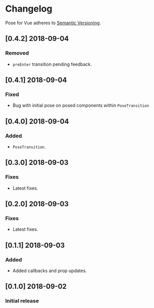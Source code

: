 # Changelog

Pose for Vue adheres to [Semantic Versioning](http://semver.org/).

## [0.4.2] 2018-09-04

### Removed

- `preEnter` transition pending feedback.

## [0.4.1] 2018-09-04

### Fixed

- Bug with initial pose on posed components within `PoseTransition`

## [0.4.0] 2018-09-04

### Added

- `PoseTransition`.

## [0.3.0] 2018-09-03

### Fixes

- Latest fixes.

## [0.2.0] 2018-09-03

### Fixes

- Latest fixes.

## [0.1.1] 2018-09-03

### Added

- Added callbacks and prop updates.

## [0.1.0] 2018-09-02

### Initial release